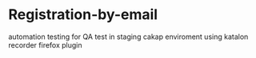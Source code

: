 # Registration-by-email
automation testing for QA test in staging cakap enviroment using katalon recorder firefox plugin
